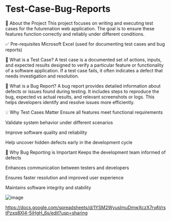 # Test-Case-Bug-Reports

🧪 About the Project
This project focuses on writing and executing test cases for the futurenation web application. The goal is to ensure these features function correctly and reliably under different conditions.

✅ Pre-requisites
Microsoft Excel (used for documenting test cases and bug reports)

🧾 What is a Test Case?
A test case is a documented set of actions, inputs, and expected results designed to verify a particular feature or functionality of a software application. If a test case fails, it often indicates a defect that needs investigation and resolution.

🐞 What is a Bug Report?
A bug report provides detailed information about defects or issues found during testing. It includes steps to reproduce the bug, expected vs actual results, and relevant screenshots or logs. This helps developers identify and resolve issues more efficiently.

💡 Why Test Cases Matter
Ensure all features meet functional requirements

Validate system behavior under different scenarios

Improve software quality and reliability

Help uncover hidden defects early in the development cycle

🔧 Why Bug Reporting is Important
Keeps the development team informed of defects

Enhances communication between testers and developers

Ensures faster resolution and improved user experience

Maintains software integrity and stability


![image](https://github.com/user-attachments/assets/0007afb4-42cb-4ef1-8ce6-82e3cc41c069)

https://docs.google.com/spreadsheets/d/1YSM2WyusImuDmwXczX7rvAVrstPzxq8XI4-5iHgH_6s/edit?usp=sharing 




